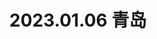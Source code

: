 ---
title: 2023.01.06 青岛

albums: [
		["http://songxj01.gitee.io/image/photography/230106_青岛/qingdao_1.webp", "青岛"],
        ["http://songxj01.gitee.io/image/photography/230106_青岛/qingdao_2.webp", "青岛"],
        ["http://songxj01.gitee.io/image/photography/230106_青岛/qingdao_3.webp", "青岛"],
        ["http://songxj01.gitee.io/image/photography/230106_青岛/qingdao_4.webp", "青岛"],
        ["http://songxj01.gitee.io/image/photography/230106_青岛/qingdao_5.webp", "青岛"],
        ["http://songxj01.gitee.io/image/photography/230106_青岛/qingdao_6.webp", "青岛"],
        ["http://songxj01.gitee.io/image/photography/230106_青岛/qingdao_7.webp", "青岛"],
        ["http://songxj01.gitee.io/image/photography/230106_青岛/qingdao_8.webp", "青岛"],
        ["http://songxj01.gitee.io/image/photography/230106_青岛/qingdao_9.webp", "青岛"],
        ["http://songxj01.gitee.io/image/photography/230106_青岛/qingdao_10.webp", "青岛"],
	]
---